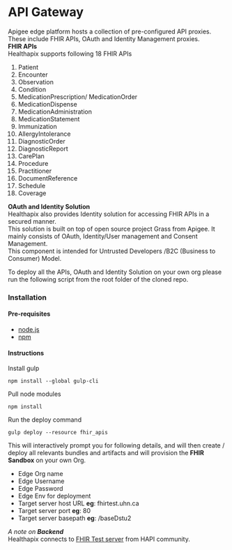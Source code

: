 **API Gateway**
=====================

Apigee edge platform hosts a collection of pre-configured  API proxies.   
These include FHIR APIs, OAuth and Identity Management proxies.  
**FHIR APIs**  
Healthapix supports following 18 FHIR APIs   
1.	Patient  
2.	Encounter  
3.	Observation  
4.	Condition  
5.	MedicationPrescription/ MedicationOrder  
6.	MedicationDispense  
7.	MedicationAdministration  
8.	MedicationStatement  
9.	Immunization  
10.	AllergyIntolerance  
11.	DiagnosticOrder  
12.	DiagnosticReport  
13.	CarePlan  
14.	Procedure  
15.	Practitioner  
16.	DocumentReference  
17.	Schedule  
18.	Coverage  

**OAuth and Identity Solution**  
Healthapix also provides Identity solution for accessing FHIR APIs in a secured manner.  
This solution is built on top of open source project Grass from Apigee. It mainly consists of OAuth, Identity/User management and Consent Management.  
This component is intended for Untrusted Developers /B2C (Business to Consumer) Model.  


To deploy all the APIs, OAuth and Identity Solution on your own org please run the following
script from the root folder of the cloned repo.

### Installation 

#### Pre-requisites
+ [node.js](https://nodejs.org/en/download/) 
+ [npm](https://docs.npmjs.com/getting-started/installing-node)

#### Instructions

Install gulp 
```
npm install --global gulp-cli
```

Pull node modules
```
npm install
```

Run the deploy command
```
gulp deploy --resource fhir_apis
```

This will interactively prompt you for following details, and will then create / deploy all relevants bundles and artifacts and will provision the **FHIR Sandbox** on your own Org.

+ Edge Org name
+ Edge Username
+ Edge Password
+ Edge Env for deployment
+ Target server host URL **eg**: fhirtest.uhn.ca
+ Target server port **eg**: 80
+ Target server basepath **eg**: /baseDstu2


_A note on **Backend**_  
Healthapix connects to [FHIR Test server](http://fhirtest.uhn.ca) from HAPI community. 

